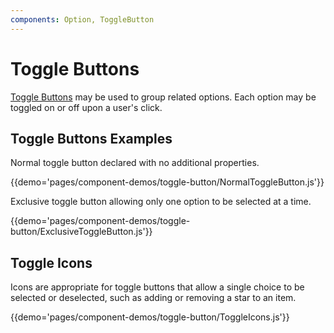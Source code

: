 ```yaml
---
components: Option, ToggleButton
---
```


# Toggle Buttons

[Toggle Buttons](https://material.io/guidelines/components/buttons.html#buttons-toggle-buttons) may be used to group related options. 
Each option may be toggled on or off upon a user's click.

## Toggle Buttons Examples

Normal toggle button declared with no additional properties.

{{demo='pages/component-demos/toggle-button/NormalToggleButton.js'}}

Exclusive toggle button allowing only one option to be selected at a time.

{{demo='pages/component-demos/toggle-button/ExclusiveToggleButton.js'}}

## Toggle Icons

Icons are appropriate for toggle buttons that allow a single choice to be selected or deselected, such as adding or removing a star to an item.

{{demo='pages/component-demos/toggle-button/ToggleIcons.js'}}
